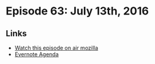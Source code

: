 # Episode 63: July 13th, 2016

## Links
* [Watch this episode on air mozilla](https://air.mozilla.org/the-joy-of-coding-episode-63/)
* [Evernote Agenda](https://www.evernote.com/l/AbLx8ym9mnlHUJ7taT6GFH9KuyLXyp9m_xQ)
